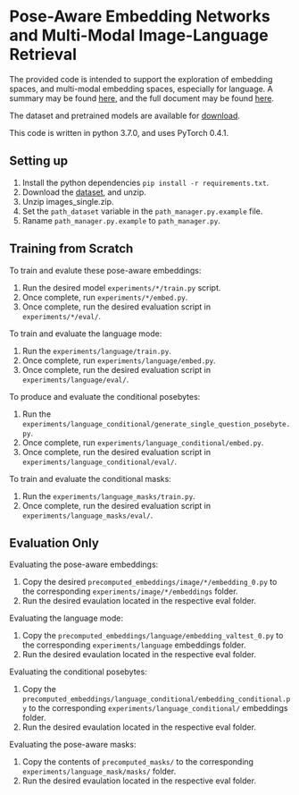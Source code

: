 
# Pose-Aware Embedding Networks and Multi-Modal Image-Language Retrieval

The provided code is intended to support the exploration of embedding spaces, and multi-modal embedding spaces, especially for language. A summary may be found [here](https://github.com/DCurro/Pose-Aware-Embedding-Networks-and-Multi-Modal-Image-Language-Retrieval/tree/master/thesis_summary), and the full document may be found [here](http://dcurro.com/Masters_Thesis.pdf).

The dataset and pretrained models are available for [download](https://1drv.ms/u/s!AhXrHb3FQ28fjk7V6eKpqQxLWAni).

This code is written in python 3.7.0, and uses PyTorch 0.4.1.

## Setting up

1. Install the python dependencies `pip install -r requirements.txt`.
1. Download the [dataset](https://1drv.ms/u/s!AhXrHb3FQ28fjk7V6eKpqQxLWAni), and unzip.
1. Unzip images_single.zip.
1. Set the `path_dataset` variable in the `path_manager.py.example` file.
1. Raname `path_manager.py.example` to `path_manager.py`.

## Training from Scratch

To train and evalute these pose-aware embeddings:
1. Run the desired model `experiments/*/train.py` script.
1. Once complete, run `experiments/*/embed.py`.
1. Once complete, run the desired evaluation script in `experiments/*/eval/`.

To train and evaluate the language mode:
1. Run the `experiments/language/train.py`.
1. Once complete, run `experiments/language/embed.py`.
1. Once complete, run the desired evaluation script in `experiments/language/eval/`.

To produce and evaluate the conditional posebytes:
1. Run the `experiments/language_conditional/generate_single_question_posebyte.py`.
1. Once complete, run `experiments/language_conditional/embed.py`.
1. Once complete, run the desired evaluation script in `experiments/language_conditional/eval/`.

To train and evaluate the conditional masks:
1. Run the `experiments/language_masks/train.py`.
1. Once complete, run the desired evaluation script in `experiments/language_masks/eval/`.

## Evaluation Only

Evaluating the pose-aware embeddings:
1. Copy the desired `precomputed_embeddings/image/*/embedding_0.py` to the corresponding `experiments/image/*/embeddings` folder.
1. Run the desired evaulation located in the respective eval folder.

Evaluating the language mode:
1. Copy the `precomputed_embeddings/language/embedding_valtest_0.py` to the corresponding `experiments/language` embeddings folder.
1. Run the desired evaulation located in the respective eval folder.

Evaluating the conditional posebytes:
1. Copy the `precomputed_embeddings/language_conditional/embedding_conditional.py` to the corresponding `experiments/language_conditional/` embeddings folder.
1. Run the desired evaulation located in the respective eval folder.

Evaluating the pose-aware masks:
1. Copy the contents of `precomputed_masks/` to the corresponding `experiments/language_mask/masks/` folder.
1. Run the desired evaulation located in the respective eval folder.

